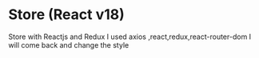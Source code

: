 # Store (React v18)
Store with Reactjs and Redux
I used axios ,react,redux,react-router-dom 
I will come back and change the style
    


